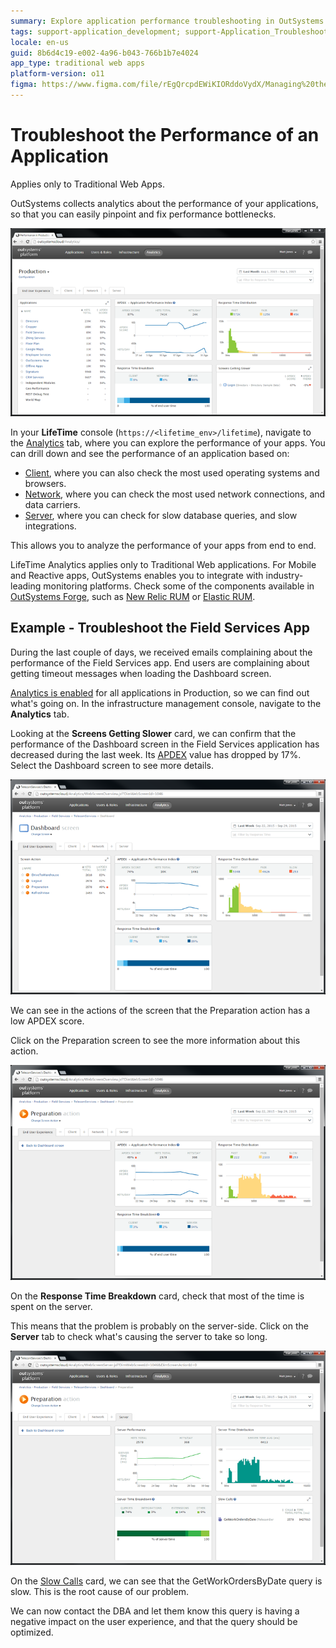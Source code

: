 ```yaml
---
summary: Explore application performance troubleshooting in OutSystems 11 (O11) using detailed analytics in the LifeTime console.
tags: support-application_development; support-Application_Troubleshooting; support-devOps; support-monitoring;  support-monitoring-featured; runtime-traditionalweb
locale: en-us
guid: 8b6d4c19-e002-4a96-b043-766b1b7e4024
app_type: traditional web apps
platform-version: o11
figma: https://www.figma.com/file/rEgQrcpdEWiKIORddoVydX/Managing%20the%20Applications%20Lifecycle?node-id=267:126
---
```


# Troubleshoot the Performance of an Application

<div class="info" markdown="1">

Applies only to Traditional Web Apps.

</div>

OutSystems collects analytics about the performance of your applications, so that you can easily pinpoint and fix performance bottlenecks.

![Screenshot of the LifeTime Analytics tab showing options to explore application performance](images/troubleshoot-the-performance-of-an-application-1.png "LifeTime Analytics Tab Overview")

In your **LifeTime** console (`https://<lifetime_env>/lifetime`), navigate to the [Analytics](troubleshoot-the-performance-of-an-application.md) tab, where you can explore the performance of your apps. You can drill down and see the performance of an application based on:

* [Client](how-application-performance-is-measured.md#client-metrics), where you can also check the most used operating systems and browsers.
* [Network](how-application-performance-is-measured.md#network-metrics), where you can check the most used network connections, and data carriers.
* [Server](how-application-performance-is-measured.md#server-metrics), where you can check for slow database queries, and slow integrations.

This allows you to analyze the performance of your apps from end to end.

<div class="info" markdown="1">

LifeTime Analytics applies only to Traditional Web applications. For Mobile and Reactive apps, OutSystems enables you to integrate with industry-leading monitoring platforms. Check some of the components available in [OutSystems Forge](https://www.outsystems.com/forge/), such as [New Relic RUM](https://www.outsystems.com/forge/component-overview/6848/new-relic-rum) or [Elastic RUM](https://www.outsystems.com/forge/component-overview/7341/elastic-rum).

</div>

## Example - Troubleshoot the Field Services App

During the last couple of days, we received emails complaining about the performance of the Field Services app. End users are complaining about getting timeout messages when loading the Dashboard screen.

[Analytics is enabled](<enable-analytics-for-an-environment.md>) for all applications in Production, so we can find out what's going on. In the infrastructure management console, navigate to the **Analytics** tab. 

Looking at the **Screens Getting Slower** card, we can confirm that the performance of the Dashboard screen in the Field Services application has decreased during the last week. Its [APDEX](<the-apdex-performance-score.md>) value has dropped by 17%. Select the Dashboard screen to see more details.

![Dashboard screen performance issue highlighted in the Screens Getting Slower card](images/troubleshoot-the-performance-of-an-application-2.png "Screens Getting Slower Card")

We can see in the actions of the screen that the Preparation action has a low APDEX score.

Click on the Preparation screen to see the more information about this action.

![Details of the Preparation action with a low APDEX score indicating performance issues](images/troubleshoot-the-performance-of-an-application-3.png "Preparation Action APDEX Score")

On the **Response Time Breakdown** card, check that most of the time is spent on the server.

This means that the problem is probably on the server-side. Click on the **Server** tab to check what's causing the server to take so long.

![Server Response Time Breakdown card showing the server as the main contributor to latency](images/troubleshoot-the-performance-of-an-application-4.png "Server Response Time Breakdown")

On the [Slow Calls](how-application-performance-is-measured.md#about-slow-calls) card, we can see that the GetWorkOrdersByDate query is slow. This is the root cause of our problem.

We can now contact the DBA and let them know this query is having a negative impact on the user experience, and that the query should be optimized.
